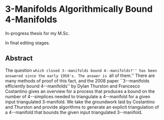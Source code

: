# 3-Manifolds Algorithmically Bound 4-Manifolds

In-progress thesis for my M.Sc.

In final editing stages.

## Abstract

The question ``which closed 3--manifolds bound 4--manifolds?'' has been answered since the early 1950's.
The answer is ``all of them.''
There are many methods of proof of this fact, and the 2008 paper ``3--manifolds efficiently bound 4--manifolds'' by Dylan Thurston and Francesco Costantino gives an overview for a process that produces a bound on the number of 4--simplices needed to triangulate a 4--manifold for a given input triangulated 3-manifold.
We take the groundwork laid by Costantino and Thurston and provide algorithms to generate an explicit triangulation of a 4--manifold that bounds the given input triangulated 3--manifold.
